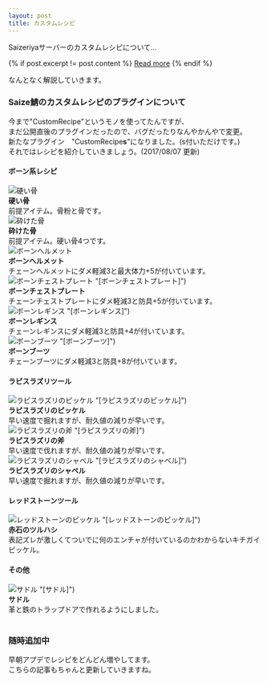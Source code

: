 ```yaml
---
layout: post
title: カスタムレシピ
---
```


Saizeriyaサーバーのカスタムレシピについて...

{% if post.excerpt != post.content %}
    <a href="{{ site.baseurl }}{{ post.url }}">Read more</a>
{% endif %}

なんとなく解説していきます。<br>
### Saize鯖のカスタムレシピのプラグインについて<br>
今まで"CustomRecipe"というモノを使ってたんですが、<br>
まだ公開直後のプラグインだったので、バグだったりなんやかんやで変更。<br>
新たなプラグイン　"CustomRecipe**s**"になりました。(s付いただけです。)<br>
それではレシピを紹介していきましょう。(2017/08/07 更新)<br>

#### ボーン系レシピ<br>
![硬い骨](http://i.imgur.com/EQrrEqk.jpg "[硬い骨]")<br>
**硬い骨**<br>前提アイテム。骨粉と骨です。<br>
![砕けた骨](http://i.imgur.com/njR8cdc.jpg "[砕けた骨]")<br>
**砕けた骨**<br>前提アイテム。硬い骨4つです。<br>
![ボーンヘルメット](http://i.imgur.com/HWUepH7.jpg "[ボーンヘルメット")<br>
**ボーンヘルメット**<br>チェーンヘルメットにダメ軽減3と最大体力+5が付いています。<br>
![ボーンチェストプレート](http://i.imgur.com/yJzHxWQ.jpg) "[ボーンチェストプレート]")<br>
**ボーンチェストプレート**<br>チェーンチェストプレートにダメ軽減3と防具+5が付いています。<br>
![ボーンレギンス](http://i.imgur.com/VCZ0VB1.jpg) "[ボーンレギンス]")<br>
**ボーンレギンス**<br>チェーンレギンスにダメ軽減3と防具+4が付いています。<br>
![ボーンブーツ](http://i.imgur.com/SgbcGMs.jpg) "[ボーンブーツ]")<br>
**ボーンブーツ**<br>チェーンブーツにダメ軽減3と防具+8が付いています。<br>
#### ラピスラズリツール<br>
![ラピスラズリのピッケル](http://i.imgur.com/cCkxxNe.jpg) "[ラピスラズリのピッケル]")<br>
**ラピスラズリのピッケル**<br>早い速度で掘れますが、耐久値の減りが早いです。<br>
![ラピスラズリの斧](http://i.imgur.com/Nj2iIbw.jpg) "[ラピスラズリの斧]")<br>
**ラピスラズリの斧**<br>早い速度で伐れますが、耐久値の減りが早いです。<br>
![ラピスラズリのシャベル](http://i.imgur.com/RplwSAh.jpg) "[ラピスラズリのシャベル]")<br>
**ラピスラズリのシャベル**<br>早い速度で掘れますが、耐久値の減りが早いです。<br>
#### レッドストーンツール<br>
![レッドストーンのピッケル](http://i.imgur.com/063otK2.jpg) "[レッドストーンのピッケル]")<br>
**赤石のツルハシ**<br>表記ズレが激しくてついでに何のエンチャが付いているのかわからないキチガイピッケル。<br>
#### その他<br>
![サドル](http://i.imgur.com/EZO9A4n.jpg) "[サドル]")<br>
**サドル**<br>革と鉄のトラップドアで作れるようにしました。<br>
<br>
### 随時追加中
早朝アプデでレシピをどんどん増やしてます。<br>
こちらの記事もちゃんと更新していきますね。<br>
